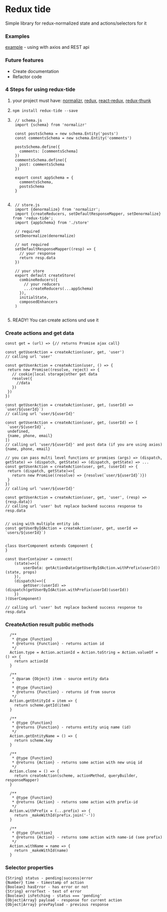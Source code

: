 # Redux tide
Simple library for redux-normalized state and actions/selectors for it

### Examples
[example](https://edtoken.github.io/redux-tide-basic-usage/) - using with axios and REST api

### Future features
* Create documentation
* Refactor code

### 4 Steps for using redux-tide
1. your project must have: [normalizr](https://github.com/paularmstrong/normalizr), [redux](https://redux.js.org/), [react-redux](https://github.com/reactjs/react-redux), [redux-thunk](https://github.com/gaearon/redux-thunk)
2. `npm install redux-tide --save`
3. ```
    // schema.js
    import {schema} from 'normalizr'
    
    const postsSchema = new schema.Entity('posts')
    const commentsSchema = new schema.Entity('comments')
    
    postsSchema.define({
      comments: [commentsSchema]
    })
    commentsSchema.define({
      post: commentsSchema
    })
    
    export const appSchema = {
      commentsSchema,
      postsSchema
    }
     
    ```
4. ```
    // store.js
    import {denormalize} from 'normalizr';
    import {createReducers, setDefaultResponseMapper, setDenormalize} from 'redux-tide';
    import {appSchema} from './store'
    
    // required
    setDenormalize(denormalize)
    
    // not required
    setDefaultResponseMapper((resp) => {
      // your response
      return resp.data
    })
    
    // your store
    export default createStore(
      combineReducers({
        // your reducers
        ...createReducers(...appSchema)
      }),
      initialState,
      composedEnhancers
    )
    
    ```

5. READY! You can create actions und use it

### Create actions and get data
```
const get = (url) => {// returns Promise ajax call}

const getUserAction = createAction(user, get, 'user')
// calling url 'user'

const getUserAction = createAction(user, () => {
 return new Promise((resolve, reject) => {
   // cookie|local storage|other get data
   resolve({
     //data
   })
 })
})

const getUserAction = createAction(user, get, (userId) => `user/${userId}`)
// calling url 'user/${userId}'

const getUserAction = createAction(user, get, (userId) => [
 `user/${userId}`,
 undefined,
 {name, phone, email}
])
// calling url 'user/${userId}' and post data (if you are using axios) {name, phone, email}

// you can pass multi level functions or promises (args) => (dispatch, getState) => (dispatch, getState) => (dispatch, getState) => ...
const getUserAction = createAction(user, get, (userId) => {
 return (dispatch, getState)=>{
   return new Promise((resolve) => {resolve(`user/${userId}`)})
 }
})
// calling url 'user/${userId}'

const getUserAction = createAction(user, get, 'user', (resp) => {resp.data})
// calling url 'user' but replace backend success response to resp.data


// using with multiple entity ids
const getUserByIdAction = createAction(user, get, userId => `users/${userId}`)


class UserComponent extends Component {
}

const UserContainer = connect(
    (state)=>({
        userData: getActionData(getUserByIdAction.withPrefix(userId))(state, props)
    }),
    (dispatch)=>({
        getUser:(userId) => (dispatch(getUserByIdAction.withPrefix(userId)(userId))
    })
)(UserComponent)

// calling url 'user' but replace backend success response to resp.data
```

### CreateAction result public methods
```
  /**
   * @type {Function}
   * @returns {Function} - returns action id
   */
  Action.type = Action.actionId = Action.toString = Action.valueOf = () => {
    return actionId
  }

  /**
   * @param {Object} item - source entity data
   *
   * @type {Function}
   * @returns {Function} - returns id from source
   */
  Action.getEntityId = item => {
    return scheme.getId(item)
  }

  /**
   * @type {Function}
   * @returns {Function} - returns entity uniq name (id)
   */
  Action.getEntityName = () => {
    return scheme.key
  }

  /**
   * @type {Function}
   * @returns {Action} - returns some action with new uniq id
   */
  Action.clone = () => {
    return createAction(scheme, actionMethod, queryBuilder, responseMapper)
  }

  /**
   * @type {Function}
   * @returns {Action} - returns some action with prefix-id
   */
  Action.withPrefix = (...prefix) => {
    return _makeWithId(prefix.join('-'))
  }

  /**
   * @type {Function}
   * @returns {Action} - returns some action with name-id (see prefix)
   */
  Action.withName = name => {
    return _makeWithId(name)
  }
```

### Selector properties
```
{String} status - pending|success|error
{Number} time - timestamp of action
{Boolean} hasError - has error or not
{String} errorText - text of error
{Boolean} isFetching - status === 'pending'
{Object|Array} payload - response for current action
{Object|Array} prevPayload - previous response 
```